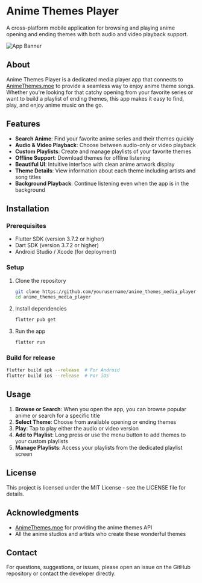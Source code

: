 # Anime Themes Player

A cross-platform mobile application for browsing and playing anime opening and ending themes with both audio and video playback support.

![App Banner](assets/icon/app_icon.png)

## About

Anime Themes Player is a dedicated media player app that connects to [AnimeThemes.moe](https://www.animethemes.moe) to provide a seamless way to enjoy anime theme songs. Whether you're looking for that catchy opening from your favorite series or want to build a playlist of ending themes, this app makes it easy to find, play, and enjoy anime music on the go.

## Features

- **Search Anime**: Find your favorite anime series and their themes quickly
- **Audio & Video Playback**: Choose between audio-only or video playback
- **Custom Playlists**: Create and manage playlists of your favorite themes
- **Offline Support**: Download themes for offline listening
- **Beautiful UI**: Intuitive interface with clean anime artwork display
- **Theme Details**: View information about each theme including artists and song titles
- **Background Playback**: Continue listening even when the app is in the background

## Installation

### Prerequisites
- Flutter SDK (version 3.7.2 or higher)
- Dart SDK (version 3.7.2 or higher)
- Android Studio / Xcode (for deployment)

### Setup
1. Clone the repository
   ```bash
   git clone https://github.com/yourusername/anime_themes_media_player.git
   cd anime_themes_media_player
   ```

2. Install dependencies
   ```bash
   flutter pub get
   ```

3. Run the app
   ```bash
   flutter run
   ```

### Build for release
```bash
flutter build apk --release  # For Android
flutter build ios --release  # For iOS
```

## Usage

1. **Browse or Search**: When you open the app, you can browse popular anime or search for a specific title
2. **Select Theme**: Choose from available opening or ending themes
3. **Play**: Tap to play either the audio or video version
4. **Add to Playlist**: Long press or use the menu button to add themes to your custom playlists
5. **Manage Playlists**: Access your playlists from the dedicated playlist screen

## License

This project is licensed under the MIT License - see the LICENSE file for details.

## Acknowledgments

- [AnimeThemes.moe](https://www.animethemes.moe) for providing the anime themes API
- All the anime studios and artists who create these wonderful themes

## Contact

For questions, suggestions, or issues, please open an issue on the GitHub repository or contact the developer directly.
